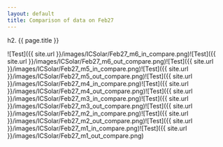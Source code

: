 ```yaml
---
layout: default
title: Comparison of data on Feb27
---
```

h2. {{ page.title }}

![Test]({{ site.url }}/images/ICSolar/Feb27_m6_in_compare.png)![Test]({{ site.url }}/images/ICSolar/Feb27_m6_out_compare.png)![Test]({{ site.url }}/images/ICSolar/Feb27_m5_in_compare.png)![Test]({{ site.url }}/images/ICSolar/Feb27_m5_out_compare.png)![Test]({{ site.url }}/images/ICSolar/Feb27_m4_in_compare.png)![Test]({{ site.url }}/images/ICSolar/Feb27_m4_out_compare.png)![Test]({{ site.url }}/images/ICSolar/Feb27_m3_in_compare.png)![Test]({{ site.url }}/images/ICSolar/Feb27_m3_out_compare.png)![Test]({{ site.url }}/images/ICSolar/Feb27_m2_in_compare.png)![Test]({{ site.url }}/images/ICSolar/Feb27_m2_out_compare.png)![Test]({{ site.url }}/images/ICSolar/Feb27_m1_in_compare.png)![Test]({{ site.url }}/images/ICSolar/Feb27_m1_out_compare.png)